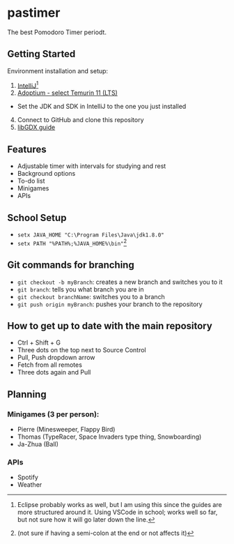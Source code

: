# pastimer
The best Pomodoro Timer periodt.

## Getting Started
Environment installation and setup:
1. [IntelliJ](https://www.jetbrains.com/idea/download/#section=windows)[^1]
2. [Adoptium - select Temurin 11 (LTS)](https://adoptium.net/?variant=openjdk11&jvmVariant=hotspot)
  - Set the JDK and SDK in IntelliJ to the one you just installed
4. Connect to GitHub and clone this repository
5. [libGDX guide](http://libgdx.com/dev/import-and-running/)

[^1]: Eclipse probably works as well, but I am using this since the guides are more structured around it. Using VSCode in school; works well so far, but not sure how it will go later down the line.

## Features
  - Adjustable timer with intervals for studying and rest
  - Background options
  - To-do list
  - Minigames
  - APIs

## School Setup
  - `setx JAVA_HOME "C:\Program Files\Java\jdk1.8.0"`
  - `setx PATH "%PATH%;%JAVA_HOME%\bin"`[^2]
[^2]: (not sure if having a semi-colon at the end or not affects it)
  
## Git commands for branching
  - `git checkout -b myBranch`: creates a new branch and switches you to it
  - `git branch`: tells you what branch you are in
  - `git checkout branchName`: switches you to a branch
  - `git push origin myBranch`: pushes your branch to the repository
  
## How to get up to date with the main repository
  - Ctrl + Shift + G
  - Three dots on the top next to Source Control
  - Pull, Push dropdown arrow
  - Fetch from all remotes
  - Three dots again and Pull
  
## Planning
### Minigames (3 per person):
  - Pierre (Minesweeper, Flappy Bird)
  - Thomas (TypeRacer, Space Invaders type thing, Snowboarding)
  - Ja-Zhua (Ball)
 ### APIs
  - Spotify
  - Weather
